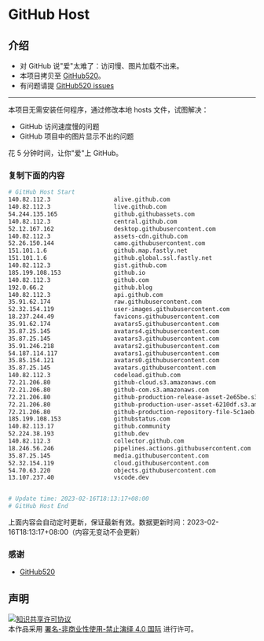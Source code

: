 # GitHub Host
## 介绍
- 对 GitHub 说"爱"太难了：访问慢、图片加载不出来。
- 本项目拷贝至 [GitHub520](https://github.com/521xueweihan/GitHub520)。
- 有问题请提 [GitHub520 issues](https://github.com/521xueweihan/GitHub520/issues/new)

---

本项目无需安装任何程序，通过修改本地 hosts 文件，试图解决：
- GitHub 访问速度慢的问题
- GitHub 项目中的图片显示不出的问题

花 5 分钟时间，让你"爱"上 GitHub。

### 复制下面的内容
```bash
# GitHub Host Start
140.82.112.3                  alive.github.com
140.82.112.3                  live.github.com
54.244.135.165                github.githubassets.com
140.82.112.3                  central.github.com
52.12.167.162                 desktop.githubusercontent.com
140.82.112.3                  assets-cdn.github.com
52.26.150.144                 camo.githubusercontent.com
151.101.1.6                   github.map.fastly.net
151.101.1.6                   github.global.ssl.fastly.net
140.82.112.3                  gist.github.com
185.199.108.153               github.io
140.82.112.3                  github.com
192.0.66.2                    github.blog
140.82.112.3                  api.github.com
35.91.62.174                  raw.githubusercontent.com
52.32.154.119                 user-images.githubusercontent.com
18.237.244.49                 favicons.githubusercontent.com
35.91.62.174                  avatars5.githubusercontent.com
35.87.25.145                  avatars4.githubusercontent.com
35.87.25.145                  avatars3.githubusercontent.com
35.91.246.218                 avatars2.githubusercontent.com
54.187.114.117                avatars1.githubusercontent.com
35.85.154.121                 avatars0.githubusercontent.com
35.87.25.145                  avatars.githubusercontent.com
140.82.112.3                  codeload.github.com
72.21.206.80                  github-cloud.s3.amazonaws.com
72.21.206.80                  github-com.s3.amazonaws.com
72.21.206.80                  github-production-release-asset-2e65be.s3.amazonaws.com
72.21.206.80                  github-production-user-asset-6210df.s3.amazonaws.com
72.21.206.80                  github-production-repository-file-5c1aeb.s3.amazonaws.com
185.199.108.153               githubstatus.com
140.82.113.17                 github.community
52.224.38.193                 github.dev
140.82.112.3                  collector.github.com
18.246.56.246                 pipelines.actions.githubusercontent.com
35.87.25.145                  media.githubusercontent.com
52.32.154.119                 cloud.githubusercontent.com
54.70.63.220                  objects.githubusercontent.com
13.107.237.40                 vscode.dev


# Update time: 2023-02-16T18:13:17+08:00
# GitHub Host End

```
上面内容会自动定时更新，保证最新有效。数据更新时间：2023-02-16T18:13:17+08:00（内容无变动不会更新）

### 感谢

- [GitHub520](https://github.com/521xueweihan/GitHub520)

## 声明
<a rel="license" href="https://creativecommons.org/licenses/by-nc-nd/4.0/deed.zh"><img alt="知识共享许可协议" style="border-width: 0" src="https://licensebuttons.net/l/by-nc-nd/4.0/88x31.png"></a><br>本作品采用 <a rel="license" href="https://creativecommons.org/licenses/by-nc-nd/4.0/deed.zh">署名-非商业性使用-禁止演绎 4.0 国际</a> 进行许可。